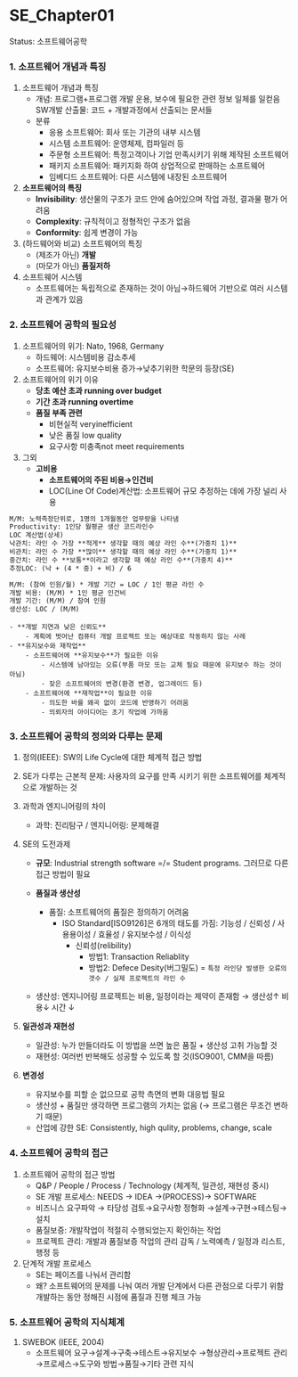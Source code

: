 # SE_Chapter01

Status: 소프트웨어공학

### 1. **소프트웨어 개념과 특징**

1. 소프트웨어 개념과 특징
    - 개념: 프로그램+프로그램 개발 운용, 보수에 필요한 관련 정보 일체를 일컫음
            SW개발 산출물: 코드 + 개발과정에서 산출되는 문서들
    - 분류
        - 응용 소프트웨어: 회사 또는 기관의 내부 시스템
        - 시스템 소프트웨어: 운영체제, 컴파일러 등
        - 주문형 소프트웨어: 특정고객이나 기업 만족시키기 위해 제작된 소프트웨어
        - 패키지 소프트웨어: 패키지화 하여 상업적으로 판매하는 소프트웨어
        - 임베디드 소프트웨어: 다른 시스템에 내장된 소프트웨어
2. **소프트웨어의 특징** 
    - **Invisibility**: 생산물의 구조가 코드 안에 숨어있으며 작업 과정, 결과물 평가 어려움
    - **Complexity**: 규칙적이고 정형적인 구조가 없음
    - **Conformity**: 쉽게 변경이 가능
3. (하드웨어와 비교) 소프트웨어의 특징
    - (제조가 아닌) **개발**
    - (마모가 아닌) **품질저하**
4. 소프트웨어 시스템
    - 소프트웨어는 독립적으로 존재하는 것이 아님→하드웨어 기반으로 여러 시스템과 관계가 있음

### 2. 소프트웨어 공학의 필요성

1. 소프트웨어의 위기:  Nato, 1968, Germany
    - 하드웨어: 시스템비용 감소추세
    - 소프트웨어: 유지보수비용 증가→낮추기위한 학문의 등장(SE)
2. 소프트웨어의 위기 이유
    - **당초 예산 초과 running over budget**
    - **기간 초과 running overtime**
    - **품질 부족 관련**
       - 비현실적 veryinefficient
       - 낮은 품질 low quality
       - 요구사항 미충족not meet requirements
3. 그외
    - **고비용**
        - **소프트웨어의 주된 비용→인건비**
        - LOC(Line Of Code)계산법: 소프트웨어 규모 추정하는 데에 가장 널리 사용
```markdown
M/M: 노력측정단위로, 1명의 1개월동안 업무량을 나타냄
Productivity: 1인당 월평균 생산 코드라인수
LOC 계산법(상세)
낙관치: 라인 수 가장 **적게** 생각할 때의 예상 라인 수**(가중치 1)**
비관치: 라인 수 가장 **많이** 생각할 때의 예상 라인 수**(가중치 1)**
중간치: 라인 수 **보통**이라고 생각할 때 예상 라인 수**(가중치 4)**
추정LOC: (낙 + (4 * 중) + 비) / 6

M/M: (참여 인원/월) * 개발 기간 = LOC / 1인 평균 라인 수
개발 비용: (M/M) * 1인 평균 인건비
개발 기간: (M/M) / 참여 인원
생산성: LOC / (M/M)
 ```
    - **개발 지연과 낮은 신뢰도**
        - 계획에 벗어난 컴퓨터 개발 프로젝트 또는 예상대로 작동하지 않는 사례
    - **유지보수와 재작업**
        - 소프트웨어에 **유지보수**가 필요한 이유
            - 시스템에 남아있는 오류(부품 마모 또는 교체 필요 때문에 유지보수 하는 것이 아님)
            - 잦은 소프트웨어의 변경(환경 변경, 업그레이드 등)
        - 소프트웨어에 **재작업**이 필요한 이유
            - 의도한 바를 왜곡 없이 코드에 반영하기 어려움
            - 의뢰자의 아이디어는 초기 작업에 가까움
        

### 3. 소프트웨어 공학의 정의와 다루는 문제

1. 정의(IEEE): SW의 Life Cycle에 대한 체계적 접근 방법
2. SE가 다루는 근본적 문제: 사용자의 요구를 만족 시키기 위한 소프트웨어를 체계적으로 개발하는 것
3. 과학과 엔지니어링의 차이
    - 과학: 진리탐구 / 엔지니어링: 문제해결
4. SE의 도전과제
    - **규모**: Industrial strength software =/= Student programs. 그러므로 다른 접근 방법이 필요
    - **품질과 생산성**
        - 품질: 소프트웨어의 품질은 정의하기 어려움
            - ISO Standard[ISO9126]은 6개의 태도를 가짐: 기능성 / 신뢰성 / 사용용이성 / 효율성 / 유지보수성 / 이식성
                - 신뢰성(relibility)
                    - 방법1: Transaction Reliablity
                    - 방법2: Defece Desity(버그밀도) = `특정 라인당 발생한 오류의 갯수 / 실제 프로젝트의 라인 수`

    - 생산성: 엔지니어링 프로젝트는 비용, 일정이라는 제약이 존재함 → 생산성↑ 비용↓ 시간 ↓
    
5. **일관성과 재현성**
    - 일관성: 누가 만들더라도 이 방법을 쓰면 높은 품질 + 생산성 고취 가능할 것
    - 재현성: 여러번 반복해도 성공할 수 있도록 할 것(ISO9001, CMM을 따름)

6. **변경성**
    - 유지보수를 피할 순 없으므로 공학 측면의 변화 대응법 필요
    - 생산성 + 품질만 생각하면 프로그램의 가치는 없음 (→ 프로그램은 무조건 변하기 때문)
    - 산업에 강한 SE: Consistently, high qulity, problems, change, scale

### 4. 소프트웨어 공학의 접근

1. 소프트웨어 공학의 접근 방법
    - Q&P / People / Process / Technology (체계적, 일관성, 재현성 중시)
    - SE 개발 프로세스: NEEDS → IDEA →(PROCESS)→ SOFTWARE
    - 비즈니스 요구파악 → 타당성 검토→요구사항 정형화 →설계→구현→테스팅→설치
    - 품질보증: 개발작업이 적절히 수행되었는지 확인하는 작업
    - 프로젝트 관리: 개발과 품질보증 작업의 관리 감독 / 노력예측 / 일정과 리스트, 행정 등
2. 단계적 개발 프로세스
    - SE는 페이즈를 나눠서 관리함
    - 왜? 소프트웨어의 문제를 나눠 여러 개발 단계에서 다른 관점으로 다루기 위함
          개발하는 동안 정해진 시점에 품질과 진행 체크 가능
    

### 5. 소프트웨어 공학의 지식체계

1. SWEBOK (IEEE, 2004)
    - 소프트웨어 요구→설계→구축→테스트→유지보수
      →형상관리→프로젝트 관리→프로세스→도구와 방법→품질→기타 관련 지식

